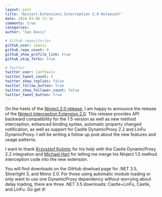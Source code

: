 ```yaml
---
layout: post
title: "Ninject.Extensions.Interception 2.0 Released!"
date: 2010-03-06 17:16
comments: true
categories: 
author: "Ian Davis"

# Github repositories
github_user: idavis
github_repo_count: 0
github_show_profile_link: true
github_skip_forks: true

# Twitter
twitter_user: ianfdavis
twitter_tweet_count: 4
twitter_show_replies: false
twitter_follow_button: true
twitter_show_follower_count: false
twitter_tweet_button: true
---
```

On the heels of the [Ninject 2.0 release](/2010/02/ninject-forever/), I am happy to announce the release of the [Ninject Interception Extension 2.0](http://github.com/ninject/ninject.extensions.interception). This release provides API backward compatibility for the 1.5 version as well as new method interception, enhanced binding syntax, automatic property changed notification, as well as support for Castle DynamicProxy 2.2 and LinFu DynamicProxy. I will be writing a follow up post about the new features and usage patterns.

I want to thank [Krzysztof Koźmic](http://kozmic.pl/) for his help with the Castle DynamicProxy 2.2 integration and [Michael Hart](http://stackoverflow.com/users/58173/michael-hart) for letting me merge his Ninject 1.5 method interception code into the new extension.

You will find downloads on the GitHub dowload page for .NET 3.5, Silverlight 3, and Mono 2.0. For those using automatic module loading or only want to use one DynamicProxy dependency without worrying about delay loading, there are three .NET 3.5 downloads: Castle+LinFu, Castle, and LinFu. Go get it!
